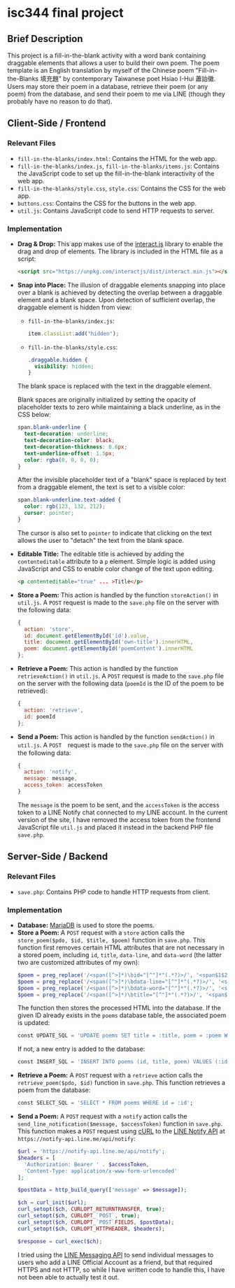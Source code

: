 # isc344 final project
## Brief Description
This project is a fill-in-the-blank activity with a word bank containing draggable elements that allows a user to build their own poem. The poem template is an English translation by myself of the Chinese poem "Fill-in-the-Blanks 填充題" by contemporary Taiwanese poet Hsiao I-Hui 蕭詒徽. Users may store their poem in a database, retrieve their poem (or any poem) from the database, and send their poem to me via LINE (though they probably have no reason to do that).

## Client-Side / Frontend

### Relevant Files
* `fill-in-the-blanks/index.html`: Contains the HTML for the web app.
* `fill-in-the-blanks/index.js`, `fill-in-the-blanks/items.js`: Contains the JavaScript code to set up the fill-in-the-blank interactivity of the web app.
* `fill-in-the-blanks/style.css`, `style.css`: Contains the CSS for the web app.
* `buttons.css`: Contains the CSS for the buttons in the web app.
* `util.js`: Contains JavaScript code to send HTTP requests to server.

### Implementation
* **Drag & Drop:** This app makes use of the [interact.js](https://interactjs.io/) library to enable the drag and drop of elements. The library is included in the HTML file as a script:
  ```html
  <script src="https://unpkg.com/interactjs/dist/interact.min.js"></script>
  ```
* **Snap into Place:** The illusion of draggable elements snapping into place over a blank is achieved by detecting the overlap between a draggable element and a blank space. Upon detection of sufficient overlap, the draggable element is hidden from view:
  * `fill-in-the-blanks/index.js`:
    ```js
    item.classList.add("hidden");
    ```
  * `fill-in-the-blanks/style.css`:
    ```css
    .draggable.hidden {
      visibility: hidden;
    }
    ```
  The blank space is replaced with the text in the draggable element.
  
  Blank spaces are originally initialized by setting the opacity of placeholder texts to zero while maintaining a black underline, as in the CSS below:

  ```css
  span.blank-underline {
    text-decoration: underline;
    text-decoration-color: black;
    text-decoration-thickness: 0.6px;
    text-underline-offset: 1.5px;
    color: rgba(0, 0, 0, 0);
  }
  ```
  After the invisible placeholder text of a "blank" space is replaced by text from a draggable element, the text is set to a visible color:
  ```css
  span.blank-underline.text-added {
    color: rgb(123, 132, 212);
    cursor: pointer;
  }
  ```
  The cursor is also set to `pointer` to indicate that clicking on the text allows the user to "detach" the text from the blank space.
* **Editable Title:** The editable title is achieved by adding the `contenteditable` attribute to a `p` element. Simple logic is added using JavaScript and CSS to enable color change of the text upon editing.
  ```html
  <p contenteditable="true" ... >Title</p>
  ```
* **Store a Poem:** This action is handled by the function `storeAction()` in `util.js`. A `POST` request is made to the `save.php` file on the server with the following data:
  ```js
  {
    action: 'store',
    id: document.getElementById('id').value,
    title: document.getElementById('own-title').innerHTML,
    poem: document.getElementById('poemContent').innerHTML
  };
  ```
* **Retrieve a Poem:** This action is handled by the function `retrieveAction()` in `util.js`. A `POST` request is made to the `save.php` file on the server with the following data (`poemId` is the ID of the poem to be retrieved):
  ```js
  {
    action: 'retrieve',
    id: poemId
  };
  ```
* **Send a Poem:** This action is handled by the function `sendAction()` in `util.js`. A `POST`　request is made to the `save.php` file on the server with the following data:
  ```js
  {
    action: 'notify',
    message: message,
    access_token: accessToken
  }
  ```
  The `message` is the poem to be sent, and the `accessToken` is the access token to a LINE Notify chat connected to my LINE account. In the current version of the site, I have removed the access token from the frontend JavaScript file `util.js` and placed it instead in the backend PHP file `save.php`.


## Server-Side / Backend
### Relevant Files
* `save.php`: Contains PHP code to handle HTTP requests from client.

### Implementation
* **Database:** [MariaDB](https://mariadb.org/) is used to store the poems.
* **Store a Poem:** A `POST` request with a `store` action calls the `store_poem($pdo, $id, $title, $poem)` function in `save.php`. This function first removes certain HTML attributes that are not necessary in a stored poem, including `id`, `title`, `data-line`, and `data-word` (the latter two are customized attributes of my own):
  ```php
  $poem = preg_replace('/<span([^>]*)\bid="[^"]*"(.*?)>/', '<span$1$2>', $poem);
  $poem = preg_replace('/<span([^>]*)\bdata-line="[^"]*"(.*?)>/', '<span$1$2>', $poem);
  $poem = preg_replace('/<span([^>]*)\bdata-word="[^"]*"(.*?)>/', '<span$1$2>', $poem);
  $poem = preg_replace('/<span([^>]*)\btitle="[^"]*"(.*?)>/', '<span$1$2>', $poem);
  ```
  The function then stores the processed HTML into the database. If the given ID already exists in the `poems` database table, the associated poem is updated:
  ```sql
  const UPDATE_SQL = 'UPDATE poems SET title = :title, poem = :poem WHERE id = :id';
  ```
   If not, a new entry is added to the database:
   ```sql
   const INSERT_SQL = 'INSERT INTO poems (id, title, poem) VALUES (:id, :title, :poem)';
   ```
* **Retrieve a Poem:** A `POST` request with a `retrieve` action calls the `retrieve_poem($pdo, $id)` function in `save.php`. This function retrieves a poem from the database:
  ```sql
  const SELECT_SQL = 'SELECT * FROM poems WHERE id = :id';
  ```
* **Send a Poem:** A `POST` request with a `notify` action calls the `send_line_notification($message, $accessToken)` function in `save.php`. This function makes a `POST` request using [cURL](https://www.php.net/manual/en/book.curl.php) to the [LINE Notify API](https://notify-bot.line.me/doc/en/) at `https://notify-api.line.me/api/notify`:
  ```php
  $url = 'https://notify-api.line.me/api/notify';
  $headers = [
    'Authorization: Bearer ' . $accessToken,
    'Content-Type: application/x-www-form-urlencoded'
  ];

  $postData = http_build_query(['message' => $message]);

  $ch = curl_init($url);
  curl_setopt($ch, CURLOPT_RETURNTRANSFER, true);
  curl_setopt($ch, CURLOPT_`POST`, true);
  curl_setopt($ch, CURLOPT_`POST`FIELDS, $postData);
  curl_setopt($ch, CURLOPT_HTTPHEADER, $headers);

  $response = curl_exec($ch);
  ```
  I tried using the [LINE Messaging API](https://developers.line.biz/en/services/messaging-api/) to send individual messages to users who add a LINE Official Account as a friend, but that required HTTPS and not HTTP, so while I have written code to handle this, I have not been able to actually test it out.
